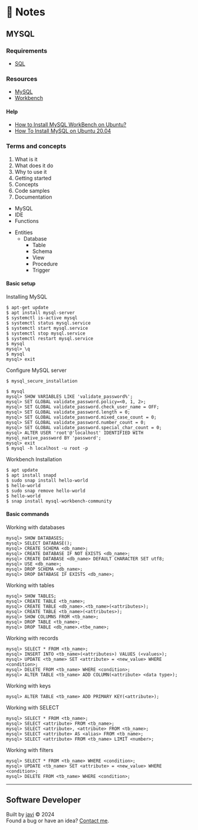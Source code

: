 # :memo: Notes
## MYSQL
### Requirements
- [SQL](./sql.md)
### Resources
- [MySQL](https://www.mysql.com/)
- [Workbench](https://www.mysql.com/products/workbench/)
#### Help
- [How to Install MySQL WorkBench on Ubuntu?](https://www.geeksforgeeks.org/how-to-install-mysql-workbench-on-ubuntu/)
- [How To Install MySQL on Ubuntu 20.04](https://www.digitalocean.com/community/tutorials/how-to-install-mysql-on-ubuntu-20-04)
### Terms and concepts
1. What is it
2. What does it do
3. Why to use it
4. Getting started
5. Concepts
6. Code samples
7. Documentation
- MySQL
- IDE
- Functions
* Entities
  * Database
    - Table
    - Schema
    - View
    - Procedure
    - Trigger
#### Basic setup
Installing MySQL
```
$ apt-get update
$ apt install mysql-server
$ systemctl is-active mysql
$ systemctl status mysql.service
$ systemctl start mysql.service
$ systemctl stop mysql.service
$ systemctl restart mysql.service
$ mysql
mysql> \q
$ mysql
mysql> exit
```
Configure MySQL server
```
$ mysql_secure_installation

$ mysql
mysql> SHOW VARIABLES LIKE 'validate_password%';
mysql> SET GLOBAL validate_password.policy=<0, 1, 2>;
mysql> SET GLOBAL validate_password.check_user_name = OFF;
mysql> SET GLOBAL validate_password.length = 0;
mysql> SET GLOBAL validate_password.mixed_case_count = 0;
mysql> SET GLOBAL validate_password.number_count = 0;
mysql> SET GLOBAL validate_password.special_char_count = 0;
mysql> ALTER USER 'root'@'localhost' IDENTIFIED WITH mysql_native_password BY 'password';
mysql> exit
$ mysql -h localhost -u root -p
```
Workbench Installation
```
$ apt update
$ apt install snapd
$ sudo snap install hello-world
$ hello-world
$ sudo snap remove hello-world
$ hello-world
$ snap install mysql-workbench-community
```
#### Basic commands
Working with databases
```
mysql> SHOW DATABASES;
mysql> SELECT DATABASE();
mysql> CREATE SCHEMA <db_name>;
mysql> CREATE DATABASE IF NOT EXISTS <db_name>;
mysql> CREATE DATABASE <db_name> DEFAULT CHARACTER SET utf8;
mysql> USE <db_name>;
mysql> DROP SCHEMA <db_name>;
mysql> DROP DATABASE IF EXISTS <db_name>;
```
Working with tables
```
mysql> SHOW TABLES;
mysql> CREATE TABLE <tb_name>;
mysql> CREATE TABLE <db_name>.<tb_name>(<attributes>);
mysql> CREATE TABLE <tb_name>(<attributes>);
mysql> SHOW COLUMNS FROM <tb_name>;
mysql> DROP TABLE <tb_name>;
mysql> DROP TABLE <db_name>.<tbe_name>;
```
Working with records
```
mysql> SELECT * FROM <tb_name>;
mysql> INSERT INTO <tb_name>(<attributes>) VALUES (<values>);
mysql> UPDATE <tb_name> SET <attribute> = <new_value> WHERE <condition>;
mysql> DELETE FROM <tb_name> WHERE <condition>;
mysql> ALTER TABLE <tb_name> ADD COLUMN(<attribute> <data type>);
```
Working with keys
```
mysql> ALTER TABLE <tb_name> ADD PRIMARY KEY(<attribute>);
```
Working with SELECT
```
mysql> SELECT * FROM <tb_name>;
mysql> SELECT <attribute> FROM <tb_name>;
mysql> SELECT <attribute>, <attribute> FROM <tb_name>;
mysql> SELECT <attribute> AS <alias> FROM <tb_name>;
mysql> SELECT <attribute> FROM <tb_name> LIMIT <number>;
```
Working with filters
```
mysql> SELECT * FROM <tb_name> WHERE <condition>;
mysql> UPDATE <tb_name> SET <attribute> = <new_value> WHERE <condition>;
mysql> DELETE FROM <tb_name> WHERE <condition>;
```
---
## Software Developer
Built by [javi](https://github.com/javierandres-dev/) :copyright: 2024  
Found a bug or have an idea? [Contact me](https://www.linkedin.com/in/javierandres-dev/).
